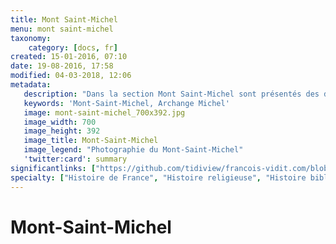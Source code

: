 ```yaml
---
title: Mont Saint-Michel
menu: mont saint-michel
taxonomy:
    category: [docs, fr]
created: 15-01-2016, 07:10
date: 19-08-2016, 17:58
modified: 04-03-2018, 12:06
metadata:
   description: "Dans la section Mont Saint-Michel sont présentés des documents qui permettent d'approfondir l'histoire et la compréhension du Mont Saint-Michel. Par exemple par l'explication de l'éthymologie hébraïque du nom « Michel », la mise à disposition des principaux textes qui évoque l'archange dans l'Ancien ou le Nouveau Testament ou la Légende Dorée."
   keywords: 'Mont-Saint-Michel, Archange Michel'
   image: mont-saint-michel_700x392.jpg
   image_width: 700
   image_height: 392
   image_title: Mont-Saint-Michel
   image_legend: "Photographie du Mont-Saint-Michel"
   'twitter:card': summary
significantlinks: ["https://github.com/tidiview/francois-vidit.com/blob/master/user/sites/docs/pages/01.home/05.mont-saint-michel/chapter.fr.md"]
specialty: ["Histoire de France", "Histoire religieuse", "Histoire biblique"]
---
```


# Mont-Saint-Michel